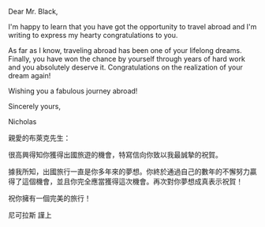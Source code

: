 Dear Mr. Black,

I\'m happy to learn that you have got the opportunity to travel abroad
and I\'m writing to express my hearty congratulations to you.

As far as I know, traveling abroad has been one of your lifelong dreams.
Finally, you have won the chance by yourself through years of hard work
and you absolutely deserve it. Congratulations on the realization of
your dream again!

Wishing you a fabulous journey abroad!

Sincerely yours,

Nicholas

親愛的布萊克先生：

很高興得知你獲得出國旅遊的機會，特寫信向你致以我最誠摯的祝賀。

據我所知，出國旅行一直是你多年來的夢想。你終於通過自己的數年的不懈努力贏得了這個機會，並且你完全應當獲得這次機會。再次對你夢想成真表示祝賀！

祝你擁有一個完美的旅行！

尼可拉斯 謹上

